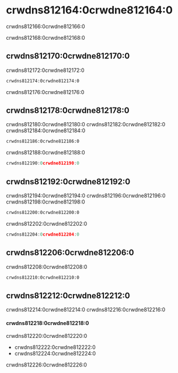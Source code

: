 # crwdns812164:0crwdne812164:0

<p class="description">crwdns812166:0crwdne812166:0</p>

crwdns812168:0crwdne812168:0

## crwdns812170:0crwdne812170:0

crwdns812172:0crwdne812172:0

```sh
crwdns812174:0crwdne812174:0
```

crwdns812176:0crwdne812176:0

## crwdns812178:0crwdne812178:0

crwdns812180:0crwdne812180:0 crwdns812182:0crwdne812182:0 crwdns812184:0crwdne812184:0

```html
crwdns812186:0crwdne812186:0
```

crwdns812188:0crwdne812188:0

```jsx
crwdns812190:0crwdne812190:0
```

## crwdns812192:0crwdne812192:0

crwdns812194:0crwdne812194:0 crwdns812196:0crwdne812196:0 crwdns812198:0crwdne812198:0

```html
crwdns812200:0crwdne812200:0
```

crwdns812202:0crwdne812202:0

```jsx
crwdns812204:0crwdne812204:0
```

## crwdns812206:0crwdne812206:0

crwdns812208:0crwdne812208:0

```sh
crwdns812210:0crwdne812210:0
```

## crwdns812212:0crwdne812212:0

crwdns812214:0crwdne812214:0 crwdns812216:0crwdne812216:0

#### crwdns812218:0crwdne812218:0

crwdns812220:0crwdne812220:0

- crwdns812222:0crwdne812222:0
- crwdns812224:0crwdne812224:0

crwdns812226:0crwdne812226:0